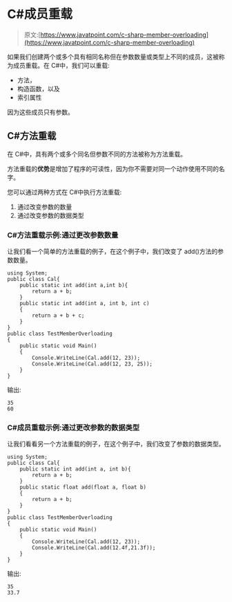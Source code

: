 # C#成员重载

> 原文:[https://www.javatpoint.com/c-sharp-member-overloading](https://www.javatpoint.com/c-sharp-member-overloading)

如果我们创建两个或多个具有相同名称但在参数数量或类型上不同的成员，这被称为成员重载。在 C#中，我们可以重载:

*   方法，
*   构造函数，以及
*   索引属性

因为这些成员只有参数。

## C#方法重载

在 C#中，具有两个或多个同名但参数不同的方法被称为方法重载。

方法重载的**优势**是增加了程序的可读性，因为你不需要对同一个动作使用不同的名字。

您可以通过两种方式在 C#中执行方法重载:

1.  通过改变参数的数量
2.  通过改变参数的数据类型

### C#方法重载示例:通过更改参数数量

让我们看一个简单的方法重载的例子，在这个例子中，我们改变了 add()方法的参数数量。

```
using System;
public class Cal{
    public static int add(int a,int b){
        return a + b;
    }
    public static int add(int a, int b, int c)
    {
        return a + b + c;
    }
}
public class TestMemberOverloading
{
    public static void Main()
    {
        Console.WriteLine(Cal.add(12, 23));
        Console.WriteLine(Cal.add(12, 23, 25));
    }
}

```

输出:

```
35
60

```

### C#成员重载示例:通过更改参数的数据类型

让我们看看另一个方法重载的例子，在这个例子中，我们改变了参数的数据类型。

```
using System;
public class Cal{
    public static int add(int a, int b){
        return a + b;
    }
    public static float add(float a, float b)
    {
        return a + b;
    }
}
public class TestMemberOverloading
{
    public static void Main()
    {
        Console.WriteLine(Cal.add(12, 23));
        Console.WriteLine(Cal.add(12.4f,21.3f));
    }
}

```

输出:

```
35
33.7

```